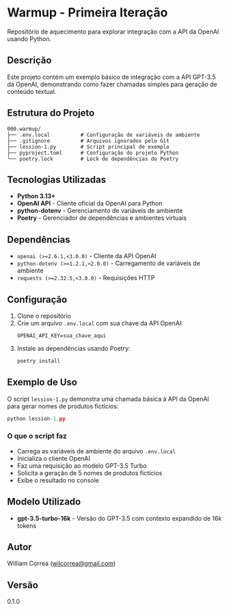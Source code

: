 # Warmup - Primeira Iteração

Repositório de aquecimento para explorar integração com a API da OpenAI usando Python.

## Descrição

Este projeto contém um exemplo básico de integração com a API GPT-3.5 da OpenAI, demonstrando como fazer chamadas simples para geração de conteúdo textual.

## Estrutura do Projeto

```
000.warmup/
├── .env.local          # Configuração de variáveis de ambiente
├── .gitignore          # Arquivos ignorados pelo Git
├── lession-1.py        # Script principal de exemplo
├── pyproject.toml      # Configuração do projeto Python
└── poetry.lock         # Lock de dependências do Poetry
```

## Tecnologias Utilizadas

- **Python 3.13+**
- **OpenAI API** - Cliente oficial da OpenAI para Python
- **python-dotenv** - Gerenciamento de variáveis de ambiente
- **Poetry** - Gerenciador de dependências e ambientes virtuais

## Dependências

- `openai (>=2.6.1,<3.0.0)` - Cliente da API OpenAI
- `python-dotenv (>=1.2.1,<2.0.0)` - Carregamento de variáveis de ambiente
- `requests (>=2.32.5,<3.0.0)` - Requisições HTTP

## Configuração

1. Clone o repositório
2. Crie um arquivo `.env.local` com sua chave da API OpenAI:
   ```
   OPENAI_API_KEY=sua_chave_aqui
   ```
3. Instale as dependências usando Poetry:
   ```bash
   poetry install
   ```

## Exemplo de Uso

O script `lession-1.py` demonstra uma chamada básica à API da OpenAI para gerar nomes de produtos fictícios:

```python
python lession-1.py
```

### O que o script faz

- Carrega as variáveis de ambiente do arquivo `.env.local`
- Inicializa o cliente OpenAI
- Faz uma requisição ao modelo GPT-3.5 Turbo
- Solicita a geração de 5 nomes de produtos fictícios
- Exibe o resultado no console

## Modelo Utilizado

- **gpt-3.5-turbo-16k** - Versão do GPT-3.5 com contexto expandido de 16k tokens

## Autor

William Correa (wilcorrea@gmail.com)

## Versão

0.1.0
